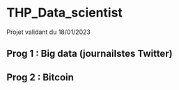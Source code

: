 # THP_Data_scientist
Projet validant du 18/01/2023
## Prog 1 : Big data (journailstes Twitter)
## Prog 2 : Bitcoin
